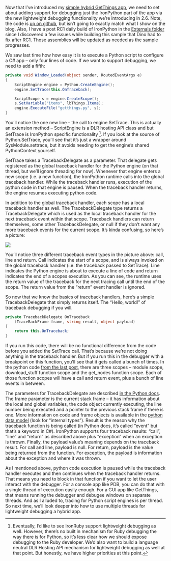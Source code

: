Now that I’ve introduced my [simple hybrid GetThings
app](http://devhawk.net/2009/10/06/lightweight-debugging-for-hybrid-cironpython-apps/),
we need to set about adding support for debugging just the IronPython
part of the app via the new lightweight debugging functionality we’re
introducing in 2.6. Note, the code is [up on
github](http://github.com/devhawk/LightweightDebuggerDemo), but isn’t
going to exactly match what I show on the blog. Also, I have a post RC1
daily build of IronPython in the [Externals
folder](http://github.com/devhawk/LightweightDebuggerDemo/tree/deac85aaf14b37352ce4248917fd857c173d8997/External)
since I discovered a few issues while building this sample that Dino had
to fix after RC1. Those assemblies will be updated as needed as the
sample progresses.

We saw last time how how easy it is to execute a Python script to
configure a C\# app – only four lines of code. If we want to support
debugging, we need to add a fifth:

``` csharp
private void Window_Loaded(object sender, RoutedEventArgs e)
{
    ScriptEngine engine = Python.CreateEngine();
    engine.SetTrace(this.OnTraceback);

    ScriptScope s = engine.CreateScope();
    s.SetVariable("items", lbThings.Items);
    engine.ExecuteFile("getthings.py", s);
}
```

You’ll notice the one new line – the call to engine.SetTrace. This is
actually an extension method – ScriptEngine is a DLR hosting API class
and but SetTrace is IronPython specific functionality [^1]. If you look
at the source of Python.SetTrace, you’ll see that it’s just a wrapper
around SysModule.settrace, but it avoids needing to get the engine’s
shared PythonContext yourself.

SetTrace takes a TracebackDelegate as a parameter. That delegate gets
registered as the global traceback handler for the Python engine (on
that thread, but we’ll ignore threading for now). Whenever that engine
enters a new scope (i.e. a new function), the IronPython runtime calls
into the global traceback handler. While the traceback handler runs,
execution of the python code in that engine is paused. When the
traceback handler returns, the engine resumes executing python code.

In addition to the global traceback handler, each scope has a local
traceback handler as well. The TracebackDelegate type returns a
TracebackDelegate which is used as the local traceback handler for the
next traceback event within that scope. Traceback handlers can return
themselves, some other TracebackDelegate, or null if they don’t want any
more traceback events for the current scope. It’s kinda confusing, so
here’s a picture:

![](http://image.devhawk.net/blog-content/20091007-hybrid-app-debugging-tracebackdelegate-and-settrace/TracebackDelegateDiagram.png)

You’ll notice three different traceback event types in the picture
above: call, line and return. Call indicates the start of a scope, and
is always invoked on the global traceback handler (i.e. the traceback
passed to SetTrace). Line indicates the Python engine is about to
execute a line of code and return indicates the end of a scopes
execution. As you can see, the runtime uses the return value of the
traceback for the next tracing call until the end of the scope. The
return value from the “return” event handler is ignored.

So now that we know the basics of traceback handlers, here’s a simple
TracebackDelegate that simply returns itself. The “Hello, world!” of
traceback debugging if you will.

``` csharp
private TracebackDelegate OnTraceback
    (TraceBackFrame frame, string result, object payload)
{
    return this.OnTraceback;
}
```

If you run this code, there will be no functional difference from the
code before you added the SetTrace call. That’s because we’re not doing
anything in the traceback handler. But if you run this in the debugger
with a breakpoint on this function, you’ll see that it gets called a
bunch of times. In the python code [from the last
post](http://devhawk.net/2009/10/06/lightweight-debugging-for-hybrid-cironpython-apps/),
there are three scopes – module scope, download\_stuff function scope
and the get\_nodes function scope. Each of those function scopes will
have a call and return event, plus a bunch of line events in between.

The parameters for TracebackDelegate are described [in the Python
docs](http://docs.python.org/library/sys.html#sys.settrace). The frame
parameter is the current stack frame – it has information about the
local and global variables, the code object currently executing, the
line number being executed and a pointer to the previous stack frame if
there is one. More information on code and frame objects is available in
the [python data
model](http://docs.python.org/reference/datamodel.html#the-standard-type-hierarchy)
(look for “internal types”). Result is the reason why the traceback
function is being called (in Python docs, it’s called “event” but that’s
a keyword in C\#). IronPython supports four traceback results: “call”,
“line” and “return” as described above plus “exception” when an
exception is thrown. Finally, the payload value’s meaning depends on the
traceback result. For call and line, payload is null. For return,
payload is the value being returned from the function. For exception,
the payload is information about the exception and where it was thrown.

As I mentioned above, python code execution is paused while the
traceback handler executes and then continues when the traceback handler
returns. That means you need to block in that function if you want to
let the user interact with the debugger. For a console app like PDB, you
can do that with a single thread of execution easily enough. For a GUI
app like GetThings, that means running the debugger and debugee windows
on separate threads. And as I alluded to, tracing for Python script
engines is per thread. So next time, we’ll look deeper into how to use
multiple threads for lightweight debugging a hybrid app.

[^1]: Eventually, I’d like to see IronRuby support lightweight debugging
as well. However, there’s no built in mechanism for Ruby debugging the
way there is for Python, so it’s less clear how we should expose
debugging to the Ruby developer. We’d also want to build a language
neutral DLR Hosting API mechanism for lightweight debugging as well at
that point. But honestly, we have higher priorities at this point.
